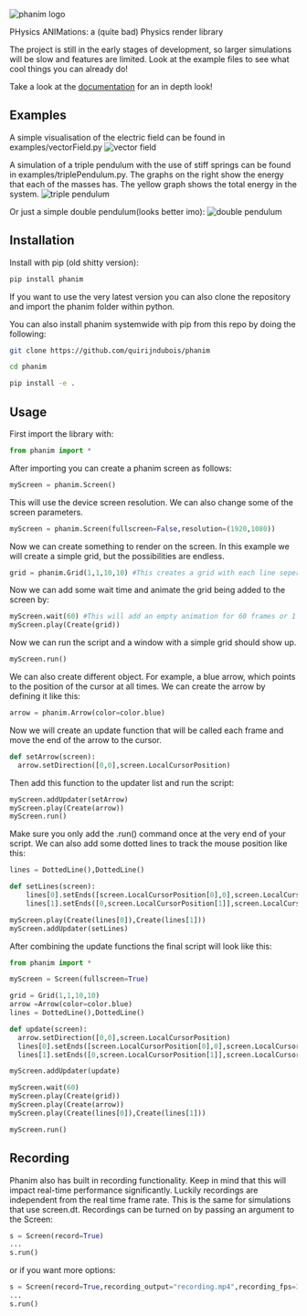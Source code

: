 ![phanim logo](https://github.com/quirijndaboyy/phanim/blob/main/src/phanim/icon.png)

PHysics ANIMations: 
a (quite bad) Physics render library

The project is still in the early stages of development, so larger simulations will be slow and features are limited. Look at the example files to see what cool things you can already do!

Take a look at the [documentation](https://quirijndubois.github.io/phanim/) for an in depth look!

## Examples

A simple visualisation of the electric field can be found in examples/vectorField.py
![vector field](https://github.com/quirijndaboyy/phanim/blob/main/gifs/vectorFIeld.gif)

A simulation of a triple pendulum with the use of stiff springs can be found in examples/triplePendulum.py. The graphs on the right show the energy that each of the masses has. The yellow graph shows the total energy in the system.
![triple pendulum](https://github.com/quirijndaboyy/phanim/blob/main/gifs/pendulum.gif)

Or just a simple double pendulum(looks better imo):
![double pendulum](https://github.com/quirijndaboyy/phanim/blob/main/gifs/double_pendulum.gif)


## Installation
Install with pip (old shitty version):
```bash
pip install phanim
``` 
If you want to use the very latest version you can also clone the repository and import the phanim folder within python.

You can also install phanim systemwide with pip from this repo by doing the following:
```bash
git clone https://github.com/quirijndubois/phanim
```
```bash
cd phanim
```
```bash
pip install -e .
```

## Usage

First import the library with:
```python
from phanim import *
```

After importing you can create a phanim screen as follows:

```python
myScreen = phanim.Screen()
```
This will use the device screen resolution. We can also change some of the screen parameters.
```python
myScreen = phanim.Screen(fullscreen=False,resolution=(1920,1080))
```

Now we can create something to render on the screen. In this example we will create a simple grid, but the possibilities are endless.

```python
grid = phanim.Grid(1,1,10,10) #This creates a grid with each line seperated by 1, and 10 lines to each side of the origin.
```

Now we can add some wait time and animate the grid being added to the screen by:

```python
myScreen.wait(60) #This will add an empty animation for 60 frames or 1 seconds.
myScreen.play(Create(grid))
```
Now we can run the script and a window with a simple grid should show up.

```python
myScreen.run()
```
We can also create different object. For example, a blue arrow, which points to the position of the cursor at all times.
We can create the arrow by defining it like this:

```python
arrow = phanim.Arrow(color=color.blue)
```
Now we will create an update function that will be called each frame and move the end of the arrow to the cursor.

```python
def setArrow(screen):
  arrow.setDirection([0,0],screen.LocalCursorPosition)
```

Then add this function to the updater list and run the script:

```python
myScreen.addUpdater(setArrow)
myScreen.play(Create(arrow))
myScreen.run()
```
Make sure you only add the .run() command once at the very end of your script. We can also add some dotted lines to track the mouse position like this:

```python
lines = DottedLine(),DottedLine()

def setLines(screen):
    lines[0].setEnds([screen.LocalCursorPosition[0],0],screen.LocalCursorPosition)
    lines[1].setEnds([0,screen.LocalCursorPosition[1]],screen.LocalCursorPosition)

myScreen.play(Create(lines[0]),Create(lines[1]))
myScreen.addUpdater(setLines)
```

After combining the update functions the final script will look like this:

```python
from phanim import *

myScreen = Screen(fullscreen=True)

grid = Grid(1,1,10,10)
arrow =Arrow(color=color.blue)
lines = DottedLine(),DottedLine()

def update(screen):
  arrow.setDirection([0,0],screen.LocalCursorPosition)
  lines[0].setEnds([screen.LocalCursorPosition[0],0],screen.LocalCursorPosition)
  lines[1].setEnds([0,screen.LocalCursorPosition[1]],screen.LocalCursorPosition)

myScreen.addUpdater(update)

myScreen.wait(60)
myScreen.play(Create(grid))
myScreen.play(Create(arrow))
myScreen.play(Create(lines[0]),Create(lines[1]))

myScreen.run()
```

## Recording

Phanim also has built in recording functionality. Keep in mind that this will impact real-time performance significantly. Luckily recordings are independent from the real time frame rate. This is the same for simulations that use screen.dt. Recordings can be turned on by passing an argument to the Screen:

```python
s = Screen(record=True)
...
s.run()
```
or if you want more options:
```python
s = Screen(record=True,recording_output="recording.mp4",recording_fps=30)
...
s.run()
```
